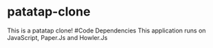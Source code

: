 # patatap-clone
This is a patatap clone!
#Code Dependencies
This application runs on JavaScript, Paper.Js and Howler.Js
